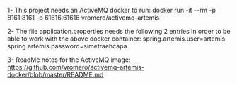 1-
This project needs an ActiveMQ docker to run:
docker run -it --rm -p 8161:8161 -p 61616:61616 vromero/activemq-artemis

2-
The file application.properties needs the following 2 entries in order to be able to work with the above docker container:
spring.artemis.user=artemis
spring.artemis.password=simetraehcapa

3- ReadMe notes for the ActiveMQ image:
https://github.com/vromero/activemq-artemis-docker/blob/master/README.md



